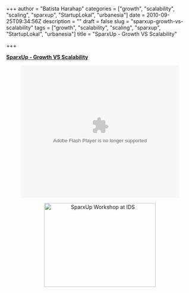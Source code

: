 +++
author = "Batista Harahap"
categories = ["growth", "scalability", "scaling", "sparxup", "StartupLokal", "urbanesia"]
date = 2010-09-25T09:34:56Z
description = ""
draft = false
slug = "sparxup-growth-vs-scalability"
tags = ["growth", "scalability", "scaling", "sparxup", "StartupLokal", "urbanesia"]
title = "SparxUp - Growth VS Scalability"

+++


<div id="__ss_5283774" style="width: 425px;"><strong><a title="SparxUp - Growth VS Scalability" href="http://www.slideshare.net/tistaharahap/sparxup-growth-vs-scalability">SparxUp - Growth VS Scalability</a></strong>

</div>
<p style="text-align: center;"><object id="__sse5283774" classid="clsid:d27cdb6e-ae6d-11cf-96b8-444553540000" width="425" height="355" codebase="http://download.macromedia.com/pub/shockwave/cabs/flash/swflash.cab#version=6,0,40,0"><param name="allowFullScreen" value="true" /><param name="allowScriptAccess" value="always" /><param name="src" value="http://static.slidesharecdn.com/swf/ssplayer2.swf?doc=sparxup-scaling-100925042557-phpapp02&amp;stripped_title=sparxup-growth-vs-scalability&amp;userName=tistaharahap" /><param name="name" value="__sse5283774" /><param name="allowfullscreen" value="true" /><embed id="__sse5283774" type="application/x-shockwave-flash" width="425" height="355" src="http://static.slidesharecdn.com/swf/ssplayer2.swf?doc=sparxup-scaling-100925042557-phpapp02&amp;stripped_title=sparxup-growth-vs-scalability&amp;userName=tistaharahap" name="__sse5283774" allowscriptaccess="always" allowfullscreen="true"></embed></object>

<p style="text-align: center;"><a href="http://www.bango29.com/go/wp-content/uploads/2010/09/sparxup-ids.jpg"><img class="aligncenter size-medium wp-image-497" title="SparxUp Workshop at IDS" src="http://www.bango29.com/go/wp-content/uploads/2010/09/sparxup-ids-300x225.jpg" alt="SparxUp Workshop at IDS" width="300" height="225" /></a></p>